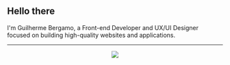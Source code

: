 ## Hello there

<p>I'm Guilherme Bergamo, a Front-end Developer and UX/UI Designer focused on building high-quality websites and applications.</p>

---

<p align="center">
  <a href="https://skillicons.dev">
    <img src="https://skillicons.dev/icons?i=git,html,css,javascript,typescript,react,next,tailwind,vercel,firebase,vite,figma" />
  </a>
</p>
